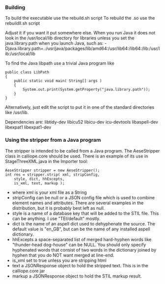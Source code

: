 ### Building
To build the executable use the rebuild.sh script
To rebuild the .so use the rebuildll.sh script

Adjust it if you want it put somewhere else. When you run Java it does 
not look in the /usr/local/lib directory for libraries unless you set 
the java.library.path when you launch Java, such as: 
-Djava.library.path=.:/usr/java/packages/lib/amd64:/usr/lib64:/lib64:/lib:/usr/lib:/usr/local/lib 

To find the Java libpath use a trivial Java program like

    public class LibPath
    {
        public static void main( String[] args )
        {
            System.out.print(System.getProperty("java.library.path"));
        }
    }

Alternatively, just edit the script to put it in one of the standard 
directories like /usr/lib.

Dependencies are:
libtidy-dev
libicu52
libicu-dev
icu-devtools
libaspell-dev
libexpat1
libexpat1-dev


### Using the stripper from a Java program
The stripper is intended to be called from a Java program. The 
AeseStripper class in calliope.core should be used. There is an 
example of its use in StageThreeXML.java in the Importer tool:

    AeseStripper stripper = new AeseStripper();
    int res = stripper.strip( xml, stripConfig, 
        style, dict, hhExcepts, 
        is_xml, text, markup );

* where xml is your xml file as a String
* stripConfig can be null or a JSON config file which is used to 
combine element names and attributes. There are several examples 
in the distribution, but it is probably best left as null.
* style is a name of a database key that will be added to the STIL 
file. This can be anything. I use "TEI/default" mostly.
* dict is the name of an aspell dict used to dehyphenate the source. 
The default value is "en_GB", but can be the name of any installed 
aspell dictionary.
* hhExcepts a space-separated list of merged hard-hyphen words like 
"thunder-head dog-house" can be NULL. You should only specify 
hyphenated words that consist of two words in the dictionary 
joined by hyphen that you do NOT want merged at line-end.
* is_xml set to true unless you are stripping html
* text a JSONResponse object to hold the stripped text. This is in 
the calliope.core jar
* markup a JSONResponse object to hold the STIL markup result.

